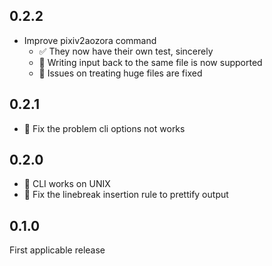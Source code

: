 0.2.2
-----

* Improve pixiv2aozora command
  - :white_check_mark: They now have their own test, sincerely
  - :art: Writing input back to the same file is now supported
  - :bug: Issues on treating huge files are fixed

0.2.1
-----

* :bug: Fix the problem cli options not works

0.2.0
-----

* :bug: CLI works on UNIX
* :information_desk_person: Fix the linebreak insertion rule to prettify output

0.1.0
-----

First applicable release
